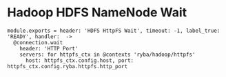 
# Hadoop HDFS NameNode Wait

    module.exports = header: 'HDFS HttpFS Wait', timeout: -1, label_true: 'READY', handler:  ->
      @connection.wait
        header: 'HTTP Port'
        servers: for httpfs_ctx in @contexts 'ryba/hadoop/httpfs'
          host: httpfs_ctx.config.host, port: httpfs_ctx.config.ryba.httpfs.http_port
